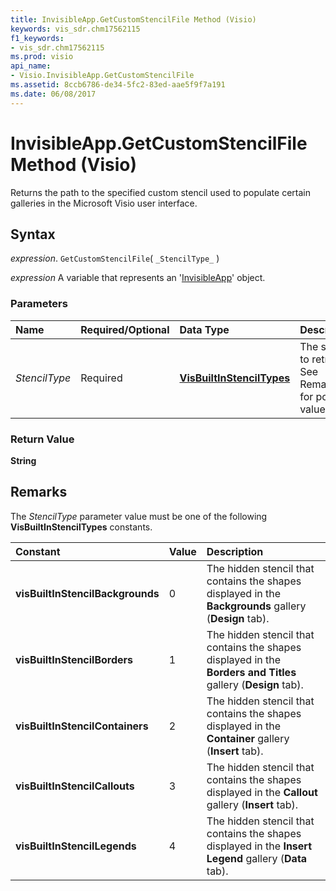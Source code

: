 ```yaml
---
title: InvisibleApp.GetCustomStencilFile Method (Visio)
keywords: vis_sdr.chm17562115
f1_keywords:
- vis_sdr.chm17562115
ms.prod: visio
api_name:
- Visio.InvisibleApp.GetCustomStencilFile
ms.assetid: 8ccb6786-de34-5fc2-83ed-aae5f9f7a191
ms.date: 06/08/2017
---
```



# InvisibleApp.GetCustomStencilFile Method (Visio)

Returns the path to the specified custom stencil used to populate certain galleries in the Microsoft Visio user interface.


## Syntax

 _expression_. `GetCustomStencilFile`( `_StencilType_` )

 _expression_ A variable that represents an '[InvisibleApp](Visio.InvisibleApp.md)' object.


### Parameters



|**Name**|**Required/Optional**|**Data Type**|**Description**|
|:-----|:-----|:-----|:-----|
| _StencilType_|Required| **[VisBuiltInStencilTypes](Visio.VisBuiltInStencilTypes.md)**|The stencil to retrieve. See Remarks for possible values.|

### Return Value

 **String**


## Remarks

The  _StencilType_ parameter value must be one of the following **VisBuiltInStencilTypes** constants.



|**Constant**|**Value**|**Description**|
|:-----|:-----|:-----|
| **visBuiltInStencilBackgrounds**|0|The hidden stencil that contains the shapes displayed in the  **Backgrounds** gallery (**Design** tab).|
| **visBuiltInStencilBorders**|1|The hidden stencil that contains the shapes displayed in the  **Borders and Titles** gallery (**Design** tab).|
| **visBuiltInStencilContainers**|2|The hidden stencil that contains the shapes displayed in the  **Container** gallery (**Insert** tab).|
| **visBuiltInStencilCallouts**|3|The hidden stencil that contains the shapes displayed in the  **Callout** gallery (**Insert** tab).|
| **visBuiltInStencilLegends**|4|The hidden stencil that contains the shapes displayed in the  **Insert Legend** gallery (**Data** tab).|

